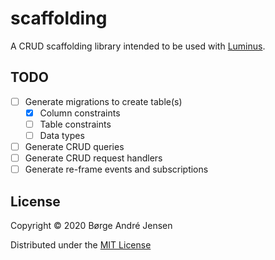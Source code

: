 # scaffolding

A CRUD scaffolding library intended to be used with [Luminus](https://luminusweb.com/).

## TODO

- [ ] Generate migrations to create table(s)
  - [x] Column constraints
  - [ ] Table constraints
  - [ ] Data types
- [ ] Generate CRUD queries
- [ ] Generate CRUD request handlers
- [ ] Generate re-frame events and subscriptions

## License

Copyright © 2020 Børge André Jensen

Distributed under the [MIT License](http://opensource.org/licenses/MIT)
